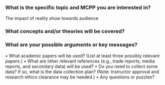 ### What is the specific topic and MCPP you are interested in?
The impact of reality show towards audience
### What concepts and/or theories will be covered?

### What are your possible arguments or key messages?

• What academic papers will be used? (List at least three possibly relevant papers.)
• What are other relevant references (e.g., trade reports, media reports, and secondary data) will be used?
• Do you need to collect some data? If so, what is the data collection plan?
(Note: Instructor approval and research ethics clearance may be needed.)
• Any questions or puzzles?
